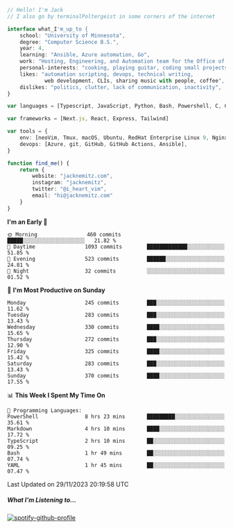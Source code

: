 ```typescript
// Hello! I'm Jack
// I also go by terminalPoltergeist in some corners of the internet

interface what_I'm_up_to {
    school: "University of Minnesota",
    degree: "Computer Science B.S.",
    year: 4,
    learning: "Ansible, Azure automation, Go",
    work: "Hosting, Engineering, and Automation team for the Office of Information Technology at UMN",
    personal-interests: "cooking, playing guitar, coding small projects",
    likes: "automation scripting, devops, technical writing,
            web development, CLIs, sharing music with people, coffee",
    dislikes: "politics, clutter, lack of communication, inactivity",
}

var languages = [Typescript, JavaScript, Python, Bash, Powershell, C, C++, HTML, CSS]

var frameworks = [Next.js, React, Express, Tailwind]

var tools = {
    env: [neoVim, Tmux, macOS, Ubuntu, RedHat Enterprise Linux 9, Nginx, DigitalOcean, Cloudflare],
    devops: [Azure, git, GitHub, GitHub Actions, Ansible],
}

function find_me() {
    return {
        website: "jacknemitz.com",
        instagram: "jacknemitz",
        twitter: "@i_heart_vim",
        email: "hi@jacknemitz.com"
    }
}
```

<!--START_SECTION:waka-->
**I'm an Early 🐤** 

```text
🌞 Morning                460 commits         █████░░░░░░░░░░░░░░░░░░░░   21.82 % 
🌆 Daytime                1093 commits        █████████████░░░░░░░░░░░░   51.85 % 
🌃 Evening                523 commits         ██████░░░░░░░░░░░░░░░░░░░   24.81 % 
🌙 Night                  32 commits          ░░░░░░░░░░░░░░░░░░░░░░░░░   01.52 % 
```
📅 **I'm Most Productive on Sunday** 

```text
Monday                   245 commits         ███░░░░░░░░░░░░░░░░░░░░░░   11.62 % 
Tuesday                  283 commits         ███░░░░░░░░░░░░░░░░░░░░░░   13.43 % 
Wednesday                330 commits         ████░░░░░░░░░░░░░░░░░░░░░   15.65 % 
Thursday                 272 commits         ███░░░░░░░░░░░░░░░░░░░░░░   12.90 % 
Friday                   325 commits         ████░░░░░░░░░░░░░░░░░░░░░   15.42 % 
Saturday                 283 commits         ███░░░░░░░░░░░░░░░░░░░░░░   13.43 % 
Sunday                   370 commits         ████░░░░░░░░░░░░░░░░░░░░░   17.55 % 
```


📊 **This Week I Spent My Time On** 

```text
💬 Programming Languages: 
PowerShell               8 hrs 23 mins       █████████░░░░░░░░░░░░░░░░   35.61 % 
Markdown                 4 hrs 10 mins       ████░░░░░░░░░░░░░░░░░░░░░   17.72 % 
TypeScript               2 hrs 10 mins       ██░░░░░░░░░░░░░░░░░░░░░░░   09.25 % 
Bash                     1 hr 49 mins        ██░░░░░░░░░░░░░░░░░░░░░░░   07.74 % 
YAML                     1 hr 45 mins        ██░░░░░░░░░░░░░░░░░░░░░░░   07.47 % 
```


 Last Updated on 29/11/2023 20:19:58 UTC
<!--END_SECTION:waka-->

##### What I'm Listening to...

[![spotify-github-profile](https://spotify-github-profile.vercel.app/api/view?uid=jack.nemitz&cover_image=true&show_offline=true&bar_color=53b14f&bar_color_cover=false&background_color=121212FF)](https://spotify-github-profile.vercel.app/api/view?uid=jack.nemitz&redirect=true)


